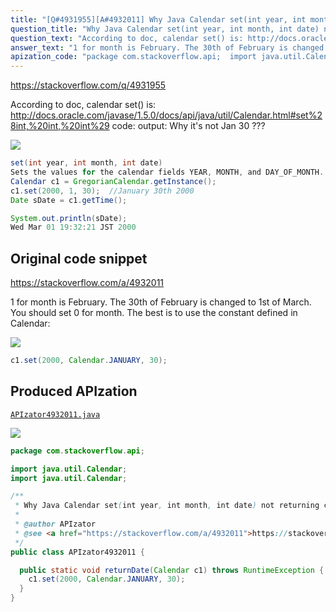 ```yaml
---
title: "[Q#4931955][A#4932011] Why Java Calendar set(int year, int month, int date) not returning correct date?"
question_title: "Why Java Calendar set(int year, int month, int date) not returning correct date?"
question_text: "According to doc, calendar set() is: http://docs.oracle.com/javase/1.5.0/docs/api/java/util/Calendar.html#set%28int,%20int,%20int%29 code: output: Why it's not Jan 30 ???"
answer_text: "1 for month is February. The 30th of February is changed to 1st of March. You should set 0 for month. The best is to use the constant defined in Calendar:"
apization_code: "package com.stackoverflow.api;  import java.util.Calendar; import java.util.Calendar;  /**  * Why Java Calendar set(int year, int month, int date) not returning correct date?  *  * @author APIzator  * @see <a href=\"https://stackoverflow.com/a/4932011\">https://stackoverflow.com/a/4932011</a>  */ public class APIzator4932011 {    public static void returnDate(Calendar c1) throws RuntimeException {     c1.set(2000, Calendar.JANUARY, 30);   } }"
---
```


https://stackoverflow.com/q/4931955

According to doc, calendar set() is:
http://docs.oracle.com/javase/1.5.0/docs/api/java/util/Calendar.html#set%28int,%20int,%20int%29
code:
output:
Why it&#x27;s not Jan 30 ???


<div class="code-logo"><img src="/stackoverflow.png" /></div>

```java
set(int year, int month, int date) 
Sets the values for the calendar fields YEAR, MONTH, and DAY_OF_MONTH.
Calendar c1 = GregorianCalendar.getInstance();
c1.set(2000, 1, 30);  //January 30th 2000
Date sDate = c1.getTime();

System.out.println(sDate);
Wed Mar 01 19:32:21 JST 2000
```


## Original code snippet

https://stackoverflow.com/a/4932011

1 for month is February. The 30th of February is changed to 1st of March.
You should set 0 for month. The best is to use the constant defined in Calendar:

<div class="code-logo"><img src="/stackoverflow.png" /></div>

```java
c1.set(2000, Calendar.JANUARY, 30);
```

## Produced APIzation

[`APIzator4932011.java`](https://github.com/pasqualesalza/apization-temp-data/raw/master/search/APIzator4932011.java)

<div class="code-logo"><img src="/apizator.png" /></div>

```java
package com.stackoverflow.api;

import java.util.Calendar;
import java.util.Calendar;

/**
 * Why Java Calendar set(int year, int month, int date) not returning correct date?
 *
 * @author APIzator
 * @see <a href="https://stackoverflow.com/a/4932011">https://stackoverflow.com/a/4932011</a>
 */
public class APIzator4932011 {

  public static void returnDate(Calendar c1) throws RuntimeException {
    c1.set(2000, Calendar.JANUARY, 30);
  }
}

```